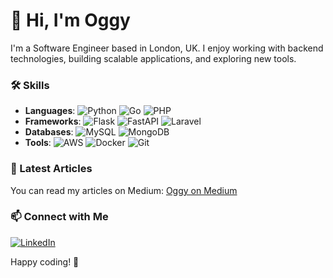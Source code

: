 # 👋 Hi, I'm Oggy

I'm a Software Engineer based in London, UK. I enjoy working with backend technologies, building scalable applications, and exploring new tools.

### 🛠️ Skills
- **Languages**: 
  ![Python](https://img.shields.io/badge/-Python-3776AB?style=flat-square&logo=python&logoColor=white)
  ![Go](https://img.shields.io/badge/-Go-00ADD8?style=flat-square&logo=go&logoColor=white)
  ![PHP](https://img.shields.io/badge/-PHP-777BB4?style=flat-square&logo=php&logoColor=white)
- **Frameworks**: 
  ![Flask](https://img.shields.io/badge/-Flask-000000?style=flat-square&logo=flask&logoColor=white)
  ![FastAPI](https://img.shields.io/badge/-FastAPI-009688?style=flat-square&logo=fastapi&logoColor=white)
  ![Laravel](https://img.shields.io/badge/-Laravel-FF2D20?style=flat-square&logo=laravel&logoColor=white)
- **Databases**: 
  ![MySQL](https://img.shields.io/badge/-MySQL-4479A1?style=flat-square&logo=mysql&logoColor=white)
  ![MongoDB](https://img.shields.io/badge/-MongoDB-47A248?style=flat-square&logo=mongodb&logoColor=white)
- **Tools**: 
  ![AWS](https://img.shields.io/badge/-AWS-232F3E?style=flat-square&logo=amazon-aws&logoColor=white)
  ![Docker](https://img.shields.io/badge/-Docker-2496ED?style=flat-square&logo=docker&logoColor=white)
  ![Git](https://img.shields.io/badge/-Git-F05032?style=flat-square&logo=git&logoColor=white)

### 📖 Latest Articles
You can read my articles on Medium: [Oggy on Medium](https://medium.com/@oggy)

### 📫 Connect with Me
[![LinkedIn](https://img.shields.io/badge/-LinkedIn-0077B5?style=flat-square&logo=linkedin&logoColor=white)](https://linkedin.com/in/oguzhanbudak)

Happy coding! 🚀
